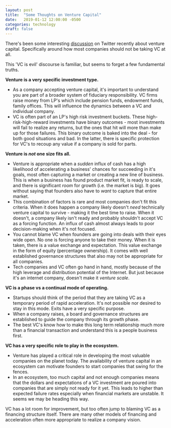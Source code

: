 ```yaml
---
layout: post
title:  "Some Thoughts on Venture Capital"
date:   2019-01-12 12:00:00 -0500
categories: technology
draft: false
---
```


There's been some interesting [discussion](https://twitter.com/bgurley/status/1083756889089798145) on Twitter recently about venture capital. Specifically around how most companies should not be taking VC at all.

This 'VC is evil' discourse is familiar, but seems to forget a few fundamental truths. 

**Venture is a very specific investment type.**

* As a company accepting venture capital, it's important to understand you are part of a broader system of fiduciary responsibility. VC firms raise money from LP's which include pension funds, endowment funds, family offices. This will influence the dynamics between a VC and individual company.  
* VC is often part of an LP's high risk investment buckets. These high-risk-high-reward investments have binary outcomes - most investments will fail to realize any returns, but the ones that hit will more than make up for those failures. This binary outcome is baked into the deal - for both good situations and bad. In the latter, there is specific protection for VC's to recoup any value if a company is sold for parts. 

**Venture is _not_ one size fits all.**

* Venture is appropriate  when a _sudden_ influx of cash has a high likelihood of accelerating a business' chances for succeeding in it's goals, most often capturing a market or creating a new line of business. This is when a business has found product market fit, is ready to scale, and there is significant _room_ for growth (i.e. the market is big). It goes without saying that founders also have to _want_ to capture that entire market.
* This combination of factors is rare and most companies don't fit this criteria. When it does happen a company likely doesn't _need_ technically venture capital to survive - making it the best time to raise. When it doesn't, a company likely isn't ready and probably shouldn't accept VC as a forcing function. An influx of cash almost always leads to poor decision-making when it's not focused.
* You cannot blame VC when founders are going into deals with their eyes wide open. No one is forcing anyone to take their money. When it is taken, there is a value exchange and expectation. This value exchange in the form of equity (percentage ownership). It comes with well established governance structures that also may not be appropriate for all companies.
* Tech companies and VC often go hand in hand, mostly because of the high leverage and distribution potential of the Internet. But just because it's an internet company, doesn't make it _venture scale_.

**VC is a phase vs a continual mode of operating.**
* Startups should think of the period that they are taking VC as a temporary period of rapid acceleration. It's not possible nor desired to stay in this mode. Exits have a very specific purpose.
* When a company raises,  a board and governance structures are established to guide the company through its growth phase.
* The best VC's know how to make this long term relationship much more than a financial transaction and understand this is a people business first.

**VC has a very specific role to play in the ecosystem.**
* Venture has played a critical role in developing the most valuable companies on the planet today. The availability of venture capital in an ecosystem can motivate founders to start companies that swing for the fences. 
* In an ecosystem, too much capital and not enough companies means that the dollars and expectations of a VC investment are poured into companies that are simply not ready for it yet. This leads to higher than expected failure rates especially when financial markets are unstable. It seems we may be heading this way.

VC has a lot room for improvement, but too often jump to blaming VC as a financing structure itself. There are many other models of financing and acceleration often more appropriate to realize a company vision.